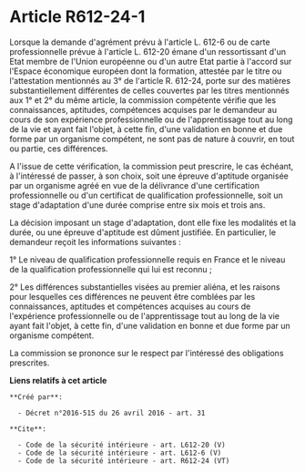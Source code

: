 # Article R612-24-1

Lorsque la demande d'agrément prévu à l'article L. 612-6 ou de carte professionnelle prévue à l'article L. 612-20 émane d'un
ressortissant d'un Etat membre de l'Union européenne ou d'un autre Etat partie à l'accord sur l'Espace économique européen
dont la formation, attestée par le titre ou l'attestation mentionnés au 3° de l'article R. 612-24, porte sur des matières
substantiellement différentes de celles couvertes par les titres mentionnés aux 1° et 2° du même article, la commission
compétente vérifie que les connaissances, aptitudes, compétences acquises par le demandeur au cours de son expérience
professionnelle ou de l'apprentissage tout au long de la vie et ayant fait l'objet, à cette fin, d'une validation en bonne et
due forme par un organisme compétent, ne sont pas de nature à couvrir, en tout ou partie, ces différences. 

A l'issue de cette vérification, la commission peut prescrire, le cas échéant, à l'intéressé de passer, à son choix, soit une
épreuve d'aptitude organisée par un organisme agréé en vue de la délivrance d'une certification professionnelle ou d'un
certificat de qualification professionnelle, soit un stage d'adaptation d'une durée comprise entre six mois et trois ans. 

La décision imposant un stage d'adaptation, dont elle fixe les modalités et la durée, ou une épreuve d'aptitude est dûment
justifiée. En particulier, le demandeur reçoit les informations suivantes : 

1° Le niveau de qualification professionnelle requis en France et le niveau de la qualification professionnelle qui lui est
reconnu ; 

2° Les différences substantielles visées au premier aliéna, et les raisons pour lesquelles ces différences ne peuvent être
comblées par les connaissances, aptitudes et compétences acquises au cours de l'expérience professionnelle ou de
l'apprentissage tout au long de la vie ayant fait l'objet, à cette fin, d'une validation en bonne et due forme par un
organisme compétent. 

La commission se prononce sur le respect par l'intéressé des obligations prescrites.

**Liens relatifs à cet article**

	**Créé par**:

	  - Décret n°2016-515 du 26 avril 2016 - art. 31

	**Cite**:

	  - Code de la sécurité intérieure - art. L612-20 (V)
	  - Code de la sécurité intérieure - art. L612-6 (V)
	  - Code de la sécurité intérieure - art. R612-24 (VT)
